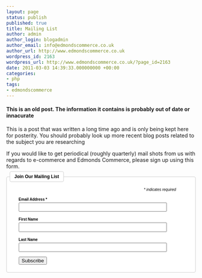```yaml
---
layout: page
status: publish
published: true
title: Mailing List
author: admin
author_login: blogadmin
author_email: info@edmondscommerce.co.uk
author_url: http://www.edmondscommerce.co.uk
wordpress_id: 2163
wordpress_url: http://www.edmondscommerce.co.uk/?page_id=2163
date: 2011-03-03 14:39:33.000000000 +00:00
categories:
- php
tags:
- edmondscommerce
---
```

<div class="oldpost"><h4>This is an old post. The information it contains is probably out of date or innacurate</h4>
<p>
This is a post that was written a long time ago and is only being kept here for posterity.
You should probably look up more recent blog posts related to the subject you are researching
</p>
</div>
If you would like to get periodical (roughly quarterly) mail shots from us with regards to e-commerce and Edmonds Commerce, please sign up using this form.

<!-- Begin MailChimp Signup Form -->
<!--[if IE]>
<style type="text/css" media="screen">
	#mc_embed_signup fieldset {position: relative;}
	#mc_embed_signup legend {position: absolute; top: -1em; left: .2em;}
</style>
<![endif]--> 
<!--[if IE 7]>
<style type="text/css" media="screen">
	.mc-field-group {overflow:visible;}
</style>
<![endif]-->

<div id="mc_embed_signup">
<form action="http://edmondscommerce.us1.list-manage.com/subscribe/post?u=719ac818bb7d10f5da209a129&amp;id=c59ac8aac8" method="post" id="mc-embedded-subscribe-form" name="mc-embedded-subscribe-form" class="validate" target="_blank" style="font: normal 100% Arial, sans-serif;font-size: 10px;">
	<fieldset style="-moz-border-radius: 4px;border-radius: 4px;-webkit-border-radius: 4px;border: 1px solid #ccc;padding-top: 1.5em;margin: .5em 0;background-color: #fff;color: #000;text-align: left;">
	<legend style="white-space: normal;text-transform: capitalize;font-weight: bold;color: #000;background: #fff;padding: .5em 1em;border: 1px solid #ccc;-moz-border-radius: 4px;border-radius: 4px;-webkit-border-radius: 4px;font-size: 1.2em;"><span>join our mailing list</span></legend>
<div class="indicate-required" style="text-align: right;font-style: italic;overflow: hidden;color: #000;margin: 0 9% 0 0;">* indicates required</div>
<div class="mc-field-group" style="margin: 1.3em 5%;clear: both;overflow: hidden;">
<label for="mce-EMAIL" style="display: block;margin: .3em 0;line-height: 1em;font-weight: bold;">Email Address <strong class="note-required">*</strong>
</label>
<input type="text" value="" name="EMAIL" class="required email" id="mce-EMAIL" style="margin-right: 1.5em;padding: .2em .3em;width: 90%;float: left;z-index: 999;">
</div>
<div class="mc-field-group" style="margin: 1.3em 5%;clear: both;overflow: hidden;">
<label for="mce-FNAME" style="display: block;margin: .3em 0;line-height: 1em;font-weight: bold;">First Name </label>
<input type="text" value="" name="FNAME" class="" id="mce-FNAME" style="margin-right: 1.5em;padding: .2em .3em;width: 90%;float: left;z-index: 999;">
</div>
<div class="mc-field-group" style="margin: 1.3em 5%;clear: both;overflow: hidden;">
<label for="mce-LNAME" style="display: block;margin: .3em 0;line-height: 1em;font-weight: bold;">Last Name </label>
<input type="text" value="" name="LNAME" class="" id="mce-LNAME" style="margin-right: 1.5em;padding: .2em .3em;width: 90%;float: left;z-index: 999;">
</div>
		<div id="mce-responses" style="float: left;top: -1.4em;padding: 0em .5em 0em .5em;overflow: hidden;width: 90%;margin: 0 5%;clear: both;">
			<div class="response" id="mce-error-response" style="display: none;margin: 1em 0;padding: 1em .5em .5em 0;font-weight: bold;float: left;top: -1.5em;z-index: 1;width: 80%;background: FBE3E4;color: #D12F19;"></div>
			<div class="response" id="mce-success-response" style="display: none;margin: 1em 0;padding: 1em .5em .5em 0;font-weight: bold;float: left;top: -1.5em;z-index: 1;width: 80%;background: #E3FBE4;color: #529214;"></div>
		</div>
		<div><input type="submit" value="Subscribe" name="subscribe" id="mc-embedded-subscribe" class="btn" style="clear: both;width: auto;display: block;margin: 1em 0 1em 5%;"></div>
	</fieldset>	
	<a href="#" id="mc_embed_close" class="mc_embed_close" style="display: none;">Close</a>
</form>
</div>
<script  type="text/javascript">
try {
    var jqueryLoaded=jQuery;
    jqueryLoaded=true;
} catch(err) {
    var jqueryLoaded=false;
}
if (!jqueryLoaded) {
    var head= document.getElementsByTagName('head')[0];
    var script= document.createElement('script');
    script.type= 'text/javascript';
    script.src= 'http://ajax.googleapis.com/ajax/libs/jquery/1.4.4/jquery.min.js';
    head.appendChild(script);    
}
</script>
<script type="text/javascript" src="http://downloads.mailchimp.com/js/jquery.form-n-validate.js"></script>

<script type="text/javascript">
var fnames = new Array();var ftypes = new Array();fnames[0]='EMAIL';ftypes[0]='email';fnames[1]='FNAME';ftypes[1]='text';fnames[2]='LNAME';ftypes[2]='text';var err_style = '';
try{
    err_style = mc_custom_error_style;
} catch(e){
    err_style = 'margin: 1em 0 0 0; padding: 1em 0.5em 0.5em 0.5em; background: FFEEEE none repeat scroll 0% 0%; font-weight: bold; float: left; z-index: 1; width: 80%; -moz-background-clip: -moz-initial; -moz-background-origin: -moz-initial; -moz-background-inline-policy: -moz-initial; color: FF0000;';
}
var head= document.getElementsByTagName('head')[0];
var style= document.createElement('style');
style.type= 'text/css';
if (style.styleSheet) {
  style.styleSheet.cssText = '.mce_inline_error {' + err_style + '}';
} else {
  style.appendChild(document.createTextNode('.mce_inline_error {' + err_style + '}'));
}
head.appendChild(style);
$(document).ready( function($) {
  var options = { errorClass: 'mce_inline_error', errorElement: 'div', onkeyup: function(){}, onfocusout:function(){}, onblur:function(){}  };
  var mce_validator = $("#mc-embedded-subscribe-form").validate(options);
  options = { url: 'http://edmondscommerce.us1.list-manage2.com/subscribe/post-json?u=719ac818bb7d10f5da209a129&id=c59ac8aac8&c=?', type: 'GET', dataType: 'json', contentType: "application/json; charset=utf-8",
                beforeSubmit: function(){
                    $('#mce_tmp_error_msg').remove();
                    $('.datefield','#mc_embed_signup').each(
                        function(){
                            var txt = 'filled';
                            var fields = new Array();
                            var i = 0;
                            $(':text', this).each(
                                function(){
                                    fields[i] = this;
                                    i++;
                                });
                            $(':hidden', this).each(
                                function(){
                                	if ( fields[0].value=='MM' && fields[1].value=='DD' && fields[2].value=='YYYY' ){
                                		this.value = '';
									} else if ( fields[0].value=='' && fields[1].value=='' && fields[2].value=='' ){
                                		this.value = '';
									} else {
	                                    this.value = fields[0].value+'/'+fields[1].value+'/'+fields[2].value;
	                                }
                                });
                        });
                    return mce_validator.form();
                }, 
                success: mce_success_cb
            };
  $('#mc-embedded-subscribe-form').ajaxForm(options);

});
function mce_success_cb(resp){
    $('#mce-success-response').hide();
    $('#mce-error-response').hide();
    if (resp.result=="success"){
        $('#mce-'+resp.result+'-response').show();
        $('#mce-'+resp.result+'-response').html(resp.msg);
        $('#mc-embedded-subscribe-form').each(function(){
            this.reset();
    	});
    } else {
        var index = -1;
        var msg;
        try {
            var parts = resp.msg.split(' - ',2);
            if (parts[1]==undefined){
                msg = resp.msg;
            } else {
                i = parseInt(parts[0]);
                if (i.toString() == parts[0]){
                    index = parts[0];
                    msg = parts[1];
                } else {
                    index = -1;
                    msg = resp.msg;
                }
            }
        } catch(e){
            index = -1;
            msg = resp.msg;
        }
        try{
            if (index== -1){
                $('#mce-'+resp.result+'-response').show();
                $('#mce-'+resp.result+'-response').html(msg);            
            } else {
                err_id = 'mce_tmp_error_msg';
                html = '<div id="'+err_id+'" style="'+err_style+'"> '+msg+'</div>';
                
                var input_id = '#mc_embed_signup';
                var f = $(input_id);
                if (ftypes[index]=='address'){
                    input_id = '#mce-'+fnames[index]+'-addr1';
                    f = $(input_id).parent().parent().get(0);
                } else if (ftypes[index]=='date'){
                    input_id = '#mce-'+fnames[index]+'-month';
                    f = $(input_id).parent().parent().get(0);
                } else {
                    input_id = '#mce-'+fnames[index];
                    f = $().parent(input_id).get(0);
                }
                if (f){
                    $(f).append(html);
                    $(input_id).focus();
                } else {
                    $('#mce-'+resp.result+'-response').show();
                    $('#mce-'+resp.result+'-response').html(msg);
                }
            }
        } catch(e){
            $('#mce-'+resp.result+'-response').show();
            $('#mce-'+resp.result+'-response').html(msg);
        }
    }
}
</script>
<!--End mc_embed_signup-->
